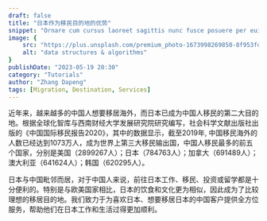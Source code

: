 ```yaml
---
draft: false
title: "日本作为移民目的地的优势"
snippet: "Ornare cum cursus laoreet sagittis nunc fusce posuere per euismod dis vehicula a, semper fames lacus maecenas dictumst pulvinar neque enim non potenti. Torquent hac sociosqu eleifend potenti."
image: {
    src: "https://plus.unsplash.com/premium_photo-1673998269850-8f953fd2fe0f?ixlib=rb-4.0.3&ixid=MnwxMjA3fDB8MHxzZWFyY2h8MXx8amFwYW4lMjBhaXJwb3J0fGVufDB8fDB8fA%3D%3D&auto=format&fit=crop&w=800&q=60",
    alt: "data structures & algorithms"
}
publishDate: "2023-05-19 20:30"
category: "Tutorials"
author: "Zhang Dapeng"
tags: [Migration, Destination, Services]
---
```


近年来，越来越多的中国人想要移居海外，而日本已成为中国人移民的第二大目的地。根据全球化智库与西南财经大学发展研究院研究编写，社会科学文献出版社出版的《中国国际移民报告2020》，其中的数据显示，截至2019年, 中国移民海外的人数已经达到1073万人，成为世界上第三大移民输出国，中国人移民最多的前五个国家，分别是美国（2899267人）；日本（784763人）；加拿大（691489人）；澳大利亚（641624人）；韩国（620295人）。

日本与中国毗邻而居，对于中国人来说，前往日本工作、移民、投资或留学都是十分便利的。特别是与欧美国家相比，日本的饮食和文化更为相似，因此成为了比较理想的移居目的地。我们致力于为喜欢日本、想要移居日本的中国客户提供全方位服务，帮助他们在日本工作和生活过得更加顺利。